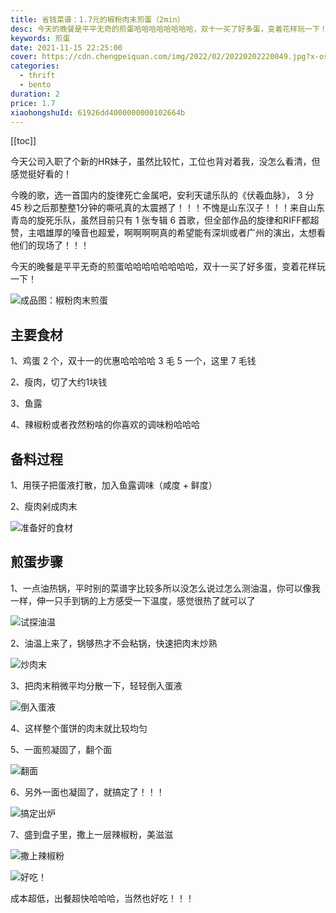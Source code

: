 ```yaml
---
title: 省钱菜谱：1.7元的椒粉肉末煎蛋（2min）
desc: 今天的晚餐是平平无奇的煎蛋哈哈哈哈哈哈哈哈，双十一买了好多蛋，变着花样玩一下！
keywords: 煎蛋
date: 2021-11-15 22:25:00
cover: https://cdn.chengpeiquan.com/img/2022/02/20220202220049.jpg?x-oss-process=image/interlace,1
categories:
  - thrift
  - bento
duration: 2
price: 1.7
xiaohongshuId: 61926dd4000000000102664b
---
```


[[toc]]

今天公司入职了个新的HR妹子，虽然比较忙，工位也背对着我，没怎么看清，但感觉挺好看的！

今晚的歌，选一首国内的旋律死亡金属吧，安利天谴乐队的《伏羲血脉》， 3 分 45 秒之后那整整1分钟的嘶吼真的太震撼了！！！不愧是山东汉子！！！来自山东青岛的旋死乐队，虽然目前只有 1 张专辑 6 首歌，但全部作品的旋律和RIFF都超赞，主唱雄厚的嗓音也超爱，啊啊啊啊真的希望能有深圳或者广州的演出，太想看他们的现场了！！！

今天的晚餐是平平无奇的煎蛋哈哈哈哈哈哈哈哈，双十一买了好多蛋，变着花样玩一下！

![成品图：椒粉肉末煎蛋](https://cdn.chengpeiquan.com/img/2022/02/20220202220107.jpg?x-oss-process=image/interlace,1)

## 主要食材

1、鸡蛋 2 个，双十一的优惠哈哈哈哈 3 毛 5 一个，这里 7 毛钱

2、瘦肉，切了大约1块钱

3、鱼露

4、辣椒粉或者孜然粉啥的你喜欢的调味粉哈哈哈

## 备料过程

1、用筷子把蛋液打散，加入鱼露调味（咸度 + 鲜度）

2、瘦肉剁成肉末

![准备好的食材](https://cdn.chengpeiquan.com/img/2022/02/20220202220113.jpg?x-oss-process=image/interlace,1)

## 煎蛋步骤

1、一点油热锅，平时别的菜谱字比较多所以没怎么说过怎么测油温，你可以像我一样，伸一只手到锅的上方感受一下温度，感觉很热了就可以了

![试探油温](https://cdn.chengpeiquan.com/img/2022/02/20220202220112.jpg?x-oss-process=image/interlace,1)

2、油温上来了，锅够热才不会粘锅，快速把肉末炒熟

![炒肉末](https://cdn.chengpeiquan.com/img/2022/02/20220202220111.jpg?x-oss-process=image/interlace,1)

3、把肉末稍微平均分散一下，轻轻倒入蛋液

![倒入蛋液](https://cdn.chengpeiquan.com/img/2022/02/20220202220110.jpg?x-oss-process=image/interlace,1)

4、这样整个蛋饼的肉末就比较均匀

5、一面煎凝固了，翻个面

![翻面](https://cdn.chengpeiquan.com/img/2022/02/20220202220109.jpg?x-oss-process=image/interlace,1)

6、另外一面也凝固了，就搞定了！！！

![搞定出炉](https://cdn.chengpeiquan.com/img/2022/02/20220202220108.jpg?x-oss-process=image/interlace,1)

7、盛到盘子里，撒上一层辣椒粉，美滋滋

![撒上辣椒粉](https://cdn.chengpeiquan.com/img/2022/02/20220202220106.jpg?x-oss-process=image/interlace,1)

![好吃！](https://cdn.chengpeiquan.com/img/2022/02/20220202220105.jpg?x-oss-process=image/interlace,1)

成本超低，出餐超快哈哈哈，当然也好吃！！！
